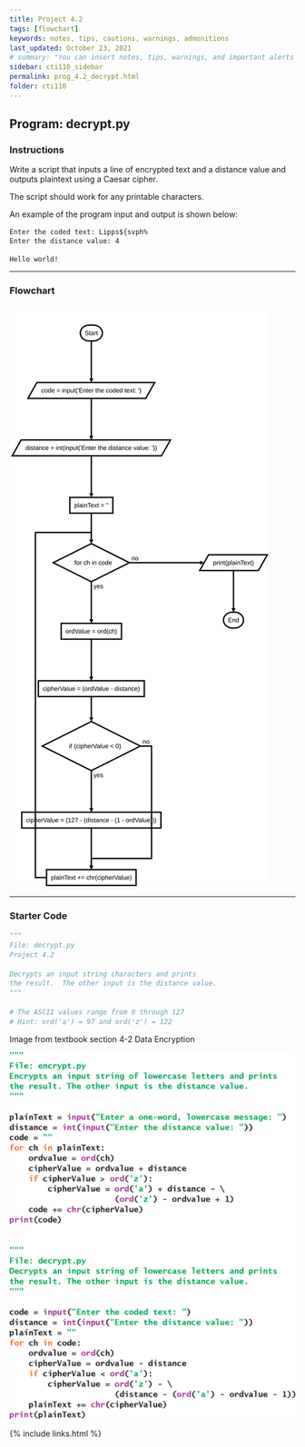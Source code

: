 ```yaml
---
title: Project 4.2
tags: [flowchart]
keywords: notes, tips, cautions, warnings, admonitions
last_updated: October 23, 2021
# summary: "You can insert notes, tips, warnings, and important alerts in your content. These notes are stored as shortcodes made available through the linksrefs.hmtl include."
sidebar: cti110_sidebar
permalink: prog_4.2_decrypt.html
folder: cti110
---
```

## Program: decrypt.py

### Instructions

Write a script that inputs a line of encrypted text and a distance value and outputs plaintext using a Caesar cipher.

The script should work for any printable characters.

An example of the program input and output is shown below:

```text
Enter the coded text: Lipps${svph%
Enter the distance value: 4

Hello world!
```

---

### Flowchart

![decrypt flowchart](../../images/cti110_p_4.2_decrypt.flowchart.svg)

---

### Starter Code

```python
"""
File: decrypt.py
Project 4.2

Decrypts an input string characters and prints
the result.  The other input is the distance value.
"""

# The ASCII values range from 0 through 127
# Hint: ord('a') = 97 and ord('z') = 122

```

Image from textbook section 4-2 Data Encryption

![Image from Textbook](../../images/cti110_p_4.1_60092_c4_unfig108a-t3.png)

{% include links.html %}
